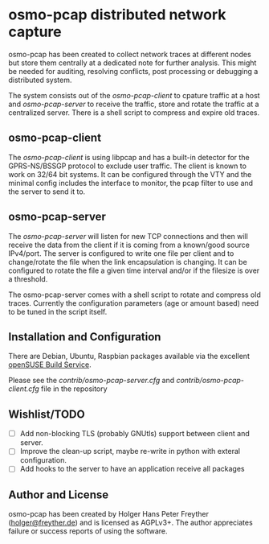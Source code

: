 # osmo-pcap distributed network capture

osmo-pcap has been created to collect network traces at different nodes
but store them centrally at a dedicated note for further analysis. This
might be needed for auditing, resolving conflicts, post processing or
debugging a distributed system.

The system consists out of the *osmo-pcap-client* to cpature traffic at a
host and *osmo-pcap-server* to receive the traffic, store and rotate the
traffic at a centralized server. There is a shell script to compress
and expire old traces.

## osmo-pcap-client

The *osmo-pcap-client* is using libpcap and has a built-in detector for
the GPRS-NS/BSSGP protocol to exclude user traffic. The client is known
to work on 32/64 bit systems. It can be configured through the VTY and
the minimal config includes the interface to monitor, the pcap filter
to use and the server to send it to.

## osmo-pcap-server

The *osmo-pcap-server* will listen for new TCP connections and then will
receive the data from the client if it is coming from a known/good source
IPv4/port. The server is configured to write one file per client and to
change/rotate the file when the link encapsulation is changing. It can
be configured to rotate the file a given time interval and/or if the
filesize is over a threshold.

The osmo-pcap-server comes with a shell script to rotate and compress
old traces. Currently the configuration parameters (age or amount based)
need to be tuned in the script itself.


## Installation and Configuration

There are Debian, Ubuntu, Raspbian packages available via the excellent
[openSUSE Build Service](https://build.opensuse.org/package/show/network:osmocom:nightly/osmo-pcap).

Please see the *contrib/osmo-pcap-server.cfg* and *contrib/osmo-pcap-client.cfg*
file in the repository

## Wishlist/TODO

- [ ] Add non-blocking TLS (probably GNUtls) support between client and server.
- [ ] Improve the clean-up script, maybe re-write in python with exteral configuration.
- [ ] Add hooks to the server to have an application receive all packages

## Author and License

osmo-pcap has been created by Holger Hans Peter Freyther (holger@freyther.de) and is licensed as AGPLv3+. The author appreciates failure or success reports of using the software.
